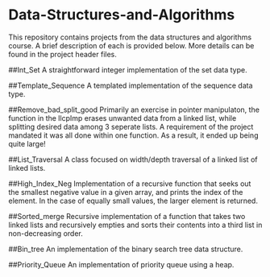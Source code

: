 # Data-Structures-and-Algorithms
This repository contains projects from the data structures and algorithms course. A brief description of each is provided below. More details can be found in the project header files.

##Int_Set
A straightforward integer implementation of the set data type.

##Template_Sequence
A templated implementation of the sequence data type.

##Remove_bad_split_good
Primarily an exercise in pointer manipulaton, the function in the llcpImp erases unwanted data from a linked list, while splitting desired data among 3 seperate lists. A requirement of the project mandated it was all done within one function. As a result, it ended up being quite large!

##List_Traversal
A class focused on width/depth traversal of a linked list of linked lists.

##High_Index_Neg
Implementation of a recursive function that seeks out the smallest negative value in a given array, and prints the index
of the element. In the case of equally small values, the larger element is returned.

##Sorted_merge
Recursive implementation of a function that takes two linked lists and recursively empties and sorts their contents into a third list in non-decreasing order.

##Bin_tree
An implementation of the binary search tree data structure.

##Priority_Queue
An implementation of priority queue using a heap.
